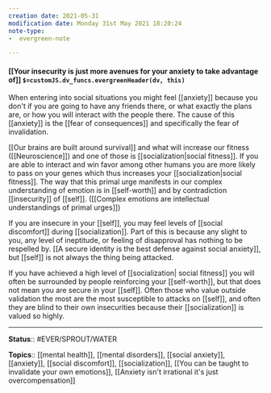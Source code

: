 ```yaml
---
creation date: 2021-05-31
modification date: Monday 31st May 2021 18:20:24
note-type: 
-  evergreen-note

---
```


#### [[Your insecurity is just more avenues for your anxiety to take advantage of]] `$=customJS.dv_funcs.evergreenHeader(dv, this)`

When entering into social situations you might feel [[anxiety]] because you don't if you are going to have any friends there, or what exactly the plans are, or how you will interact with the people there. The cause of this [[anxiety]] is the [[fear of consequences]] and specifically the fear of invalidation. 

 [[Our brains are built around survival]] and what will increase our fitness ([[Neuroscience]]) and one of those is [[socialization|social fitness]]. If you are able to interact and win favor among other humans you are more likely to pass on your genes which thus increases your [[socialization|social fitness]]. The way that this primal urge manifests in our complex understanding of emotion is in [[self-worth]] and by contradiction [[insecurity]] of [[self]]. ([[Complex emotions are intellectual understandings of primal urges]]) 
 
 If you are insecure in your [[self]], you may feel levels of [[social discomfort]] during [[socialization]]. Part of this is because any slight to you, any level of ineptitude, or feeling of disapproval has nothing to be respelled by. [[A secure identity is the best defense against social anxiety]], but [[self]] is not always the thing being attacked.
 
 If you have achieved a high level of [[socialization| social fitness]] you will often be surrounded by people reinforcing your [[self-worth]], but that does not mean you are secure in your [[self]].  Often those who value outside validation the most are the most susceptible to attacks on [[self]], and often they are blind to their own insecurities because their [[socialization]] is valued so highly. 
 

---

**Status**:: #EVER/SPROUT/WATER  

**Topics**::  [[mental health]], [[mental disorders]], [[social anxiety]], [[anxiety]], [[social discomfort]], [[socialization]], [[You can be taught to invalidate your own emotions]], [[Anxiety isn't irrational it's just overcompensation]]
	
